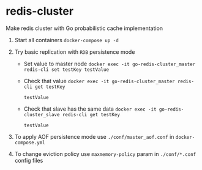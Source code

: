 # redis-cluster
Make redis cluster with Go probabilistic cache implementation

1. Start all containers
`docker-compose up -d`

2. Try basic replication with `RDB` persistence mode
    - Set value to master node `docker exec -it go-redis-cluster_master redis-cli set testKey testValue`
    - Check that value `docker exec -it go-redis-cluster_master redis-cli get testKey`
    
        ```
        testValue
        ```
    - Check that slave has the same data `docker exec -it go-redis-cluster_slave redis-cli get testKey`

        ```
        testValue
        ```

3. To apply AOF persistence mode use `./conf/master_aof.conf` in `docker-compose.yml`

4. To change eviction policy use `maxmemory-policy` param in `./conf/*.conf` config files

